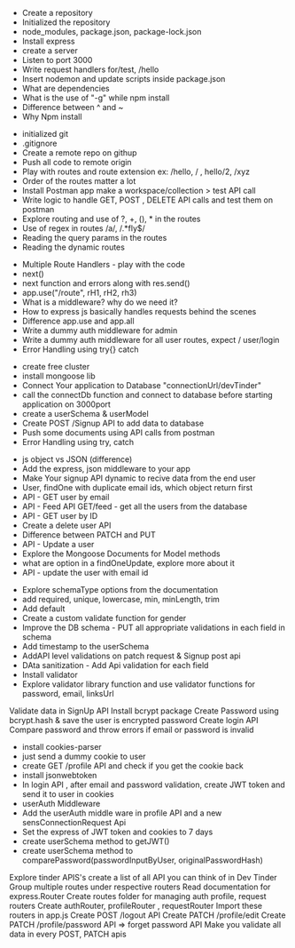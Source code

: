 - Create a repository
- Initialized the repository
- node_modules, package.json, package-lock.json
- Install express
- create a server
- Listen to port 3000
- Write request handlers for/test, /hello
- Insert nodemon and update scripts inside package.json
- What are dependencies
- What is the use of "-g" while npm install
- Difference between ^ and ~ 
-  Why Npm install


<!-- Ep-4 -->
- initialized git 
- .gitignore
- Create a remote repo on githup
- Push all code to remote origin
- Play with routes and route extension ex: /hello, / , hello/2, /xyz
- Order of the routes matter a lot
- Install Postman app make a workspace/collection > test API call
- Write logic to handle GET, POST , DELETE API calls and test them on postman
- Explore routing and use of ?, +, (), * in the routes
- Use of regex in routes /a/, /.*fly$/
- Reading the query params in the routes
- Reading the dynamic  routes


<!-- Ep-5 -->
- Multiple Route Handlers - play with the code
- next()
- next function and errors along with res.send()
- app.use("/route", rH1, rH2, rh3)
- What is a middleware? why do we need it?
- How to express js basically handles requests behind the scenes
- Difference  app.use and app.all
- Write a dummy auth middleware for admin
- Write a dummy auth middleware for all user routes, expect / user/login 
- Error Handling using try{} catch


<!-- Ep-6 Database, Schema & Model Mongoose -->
- create free cluster
- install mongoose lib
- Connect Your application to Database "connectionUrl/devTinder"
- call the connectDb function and connect to database before starting application on 3000port
- create a userSchema & userModel
- Create POST /Signup API to add data to database
- Push some documents using API calls from postman
- Error Handling using try, catch


<!-- Ep-7 Diving into the apis -->
- js object vs JSON (difference)
- Add the express, json middleware to your app
- Make Your signup API dynamic to recive data  from the end user
- User, findOne with duplicate email ids, which object return first
- API - GET user by email
- API - Feed API GET/feed - get all the users from the database
- API - GET user by ID
- Create a delete user API
- Difference between PATCH and PUT
- API - Update a user
- Explore the Mongoose Documents for Model methods
- what are option in a findOneUpdate, explore more about it
- API - update the user with email id


<!-- Ep-8 Data sanitization & schema validations -->

- Explore schemaType options from the documentation
- add required, unique, lowercase, min, minLength, trim
- Add default 
- Create a custom validate function for gender
- Improve the DB schema - PUT all appropriate validations in each field in schema
- Add timestamp to the userSchema
- AddAPI level validations on patch request & Signup post api
- DAta sanitization - Add Api validation for each field
- Install validator
- Explore validator library function and use validator functions for password, email, linksUrl

<!-- Ep-9 Encrypting Password  -->
Validate data in SignUp API
Install bcrypt package
Create Password using bcrypt.hash & save the user is encrypted password
Create login API
Compare password and throw errors if email or password is invalid


<!-- Ep-10 Authentication, jwt & cookies  -->
- install cookies-parser
- just send a dummy cookie to user
- create GET /profile API and check if you get the cookie back
- install jsonwebtoken
- In login API , after email and password validation, create JWT token and send it to user in cookies
- userAuth Middleware 
- Add the userAuth middle ware in profile API and a new sensConnectionRequest Api
- Set the express of JWT token and cookies to 7 days
- create userSchema method to getJWT()
- create userSchema method to comparePassword(passwordInputByUser, originalPasswordHash)


<!-- Ep-11 Diving into the APIs and express Router -->
Explore tinder APIS's
create a list of all API you can think of in Dev Tinder
Group multiple routes under respective routers
Read documentation for express.Router
Create routes folder for managing auth profile, request routers
Create authRouter, profileRouter , requestRouter
Import these routers in app.js
Create POST /logout API
Create PATCH /profile/edit
Create PATCH /profile/password API => forget password API
Make you validate all data in every POST, PATCH apis